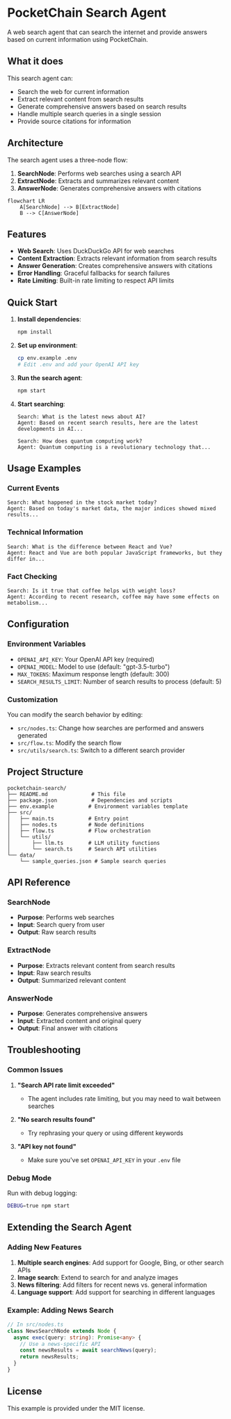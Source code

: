 # PocketChain Search Agent

A web search agent that can search the internet and provide answers based on current information using PocketChain.

## What it does

This search agent can:
- Search the web for current information
- Extract relevant content from search results
- Generate comprehensive answers based on search results
- Handle multiple search queries in a single session
- Provide source citations for information

## Architecture

The search agent uses a three-node flow:
1. **SearchNode**: Performs web searches using a search API
2. **ExtractNode**: Extracts and summarizes relevant content
3. **AnswerNode**: Generates comprehensive answers with citations

```mermaid
flowchart LR
    A[SearchNode] --> B[ExtractNode]
    B --> C[AnswerNode]
```

## Features

- **Web Search**: Uses DuckDuckGo API for web searches
- **Content Extraction**: Extracts relevant information from search results
- **Answer Generation**: Creates comprehensive answers with citations
- **Error Handling**: Graceful fallbacks for search failures
- **Rate Limiting**: Built-in rate limiting to respect API limits

## Quick Start

1. **Install dependencies**:
   ```bash
   npm install
   ```

2. **Set up environment**:
   ```bash
   cp env.example .env
   # Edit .env and add your OpenAI API key
   ```

3. **Run the search agent**:
   ```bash
   npm start
   ```

4. **Start searching**:
   ```
   Search: What is the latest news about AI?
   Agent: Based on recent search results, here are the latest developments in AI...
   
   Search: How does quantum computing work?
   Agent: Quantum computing is a revolutionary technology that...
   ```

## Usage Examples

### Current Events
```
Search: What happened in the stock market today?
Agent: Based on today's market data, the major indices showed mixed results...
```

### Technical Information
```
Search: What is the difference between React and Vue?
Agent: React and Vue are both popular JavaScript frameworks, but they differ in...
```

### Fact Checking
```
Search: Is it true that coffee helps with weight loss?
Agent: According to recent research, coffee may have some effects on metabolism...
```

## Configuration

### Environment Variables

- `OPENAI_API_KEY`: Your OpenAI API key (required)
- `OPENAI_MODEL`: Model to use (default: "gpt-3.5-turbo")
- `MAX_TOKENS`: Maximum response length (default: 300)
- `SEARCH_RESULTS_LIMIT`: Number of search results to process (default: 5)

### Customization

You can modify the search behavior by editing:
- `src/nodes.ts`: Change how searches are performed and answers generated
- `src/flow.ts`: Modify the search flow
- `src/utils/search.ts`: Switch to a different search provider

## Project Structure

```
pocketchain-search/
├── README.md              # This file
├── package.json           # Dependencies and scripts
├── env.example           # Environment variables template
├── src/
│   ├── main.ts           # Entry point
│   ├── nodes.ts          # Node definitions
│   ├── flow.ts           # Flow orchestration
│   └── utils/
│       ├── llm.ts        # LLM utility functions
│       └── search.ts     # Search API utilities
└── data/
    └── sample_queries.json # Sample search queries
```

## API Reference

### SearchNode
- **Purpose**: Performs web searches
- **Input**: Search query from user
- **Output**: Raw search results

### ExtractNode
- **Purpose**: Extracts relevant content from search results
- **Input**: Raw search results
- **Output**: Summarized relevant content

### AnswerNode
- **Purpose**: Generates comprehensive answers
- **Input**: Extracted content and original query
- **Output**: Final answer with citations

## Troubleshooting

### Common Issues

1. **"Search API rate limit exceeded"**
   - The agent includes rate limiting, but you may need to wait between searches

2. **"No search results found"**
   - Try rephrasing your query or using different keywords

3. **"API key not found"**
   - Make sure you've set `OPENAI_API_KEY` in your `.env` file

### Debug Mode

Run with debug logging:
```bash
DEBUG=true npm start
```

## Extending the Search Agent

### Adding New Features

1. **Multiple search engines**: Add support for Google, Bing, or other search APIs
2. **Image search**: Extend to search for and analyze images
3. **News filtering**: Add filters for recent news vs. general information
4. **Language support**: Add support for searching in different languages

### Example: Adding News Search

```typescript
// In src/nodes.ts
class NewsSearchNode extends Node {
  async exec(query: string): Promise<any> {
    // Use a news-specific API
    const newsResults = await searchNews(query);
    return newsResults;
  }
}
```

## License

This example is provided under the MIT license. 